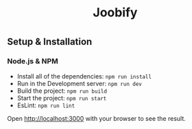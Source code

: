 <h1 align="center">Joobify<h1>
  
<h2>Setup & Installation</h2>

<h3>Node.js & NPM</h3>

- Install all of the dependencies: `npm run install`
- Run in the Development server: `npm run dev`
- Build the project: `npm run build`
- Start the project: `npm run start`
- EsLint: `npm run lint`

Open [http://localhost:3000](http://localhost:3000) with your browser to see the result.
